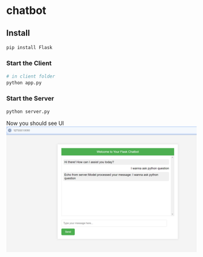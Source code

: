 # chatbot
## Install
```python
pip install Flask
```

### Start the Client
```bash
# in client folder
python app.py
```

### Start the Server
```bash
python server.py
```

Now you should see UI
![Alt text](data/img/image.png)

